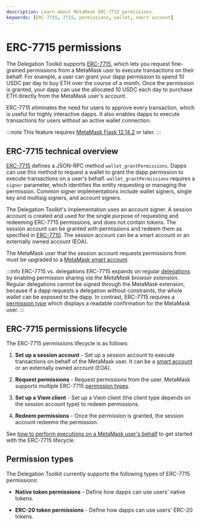 ```yaml
---
description: Learn about MetaMask ERC-7715 permissions.
keywords: [ERC-7715, 7715, permissions, wallet, smart account]
---
```


# ERC-7715 permissions

The Delegation Toolkit supports [ERC-7715](https://eips.ethereum.org/EIPS/eip-7715), which lets you request fine-grained permissions from a MetaMask user to execute transactions on their behalf.
For example, a user can grant your dapp permission to spend 10 USDC per day to buy ETH over the course of a month.
Once the permission is granted, your dapp can use the allocated 10 USDC each day to purchase ETH directly from the MetaMask user's account.

ERC-7715 eliminates the need for users to approve every transaction, which is useful for highly interactive dapps.
It also enables dapps to execute transactions for users without an active wallet connection.

:::note
This feature requires [MetaMask Flask 12.14.2](/snaps/get-started/install-flask) or later.
:::

## ERC-7715 technical overview

[ERC-7715](https://eips.ethereum.org/EIPS/eip-7715) defines a JSON-RPC method `wallet_grantPermissions`. 
Dapps can use this method to request a wallet to grant the dapp permission to execute transactions on a user's behalf.
`wallet_grantPermissions` requires a `signer` parameter, which identifies the entity requesting or managing the permission.
Common signer implementations include wallet signers, single key and multisig signers, and account signers.

The Delegation Toolkit's implementation uses an account signer.
A session account is created and used for the single purpose of requesting and redeeming ERC-7715 permissions, and does not contain tokens.
The session account can be granted with permissions and redeem them as specified in [ERC-7710](https://eips.ethereum.org/EIPS/eip-7710).
The session account can be a smart account or an externally owned account (EOA).

The MetaMask user that the session account requests permissions from must be upgraded to a [MetaMask smart account](smart-accounts.md).

:::info ERC-7715 vs. delegations
ERC-7715 expands on regular [delegations](delegation/index.md) by enabling permission sharing *via the MetaMask browser extension*.
Regular delegations cannot be signed through the MetaMask extension, because if a dapp requests a delegation without constraints, the whole wallet can be exposed to the dapp.
In contrast, ERC-7715 requires a [permission type](#permission-types) which displays a readable confirmation for the MetaMask user.
:::

## ERC-7715 permissions lifecycle

The ERC-7715 permissions lifecycle is as follows:

1. **Set up a session account** - Set up a session account to execute transactions on behalf of the MetaMask user.
  It can be a [smart account](smart-accounts.md) or an externally owned account (EOA).

2. **Request permissions** - Request permissions from the user.
  MetaMask supports multiple ERC-7715 [permission types](#permission-types).

3. **Set up a Viem client** - Set up a Viem client (the client type depends on the session account type) to redeem permissions.

4. **Redeem permissions** - Once the permission is granted, the session account redeems the permission.

See [how to perform executions on a MetaMask user's behalf](../guides/erc7715/execute-on-metamask-user-behalf.md) to get started with the ERC-7715 lifecycle.

## Permission types

The Delegation Toolkit currently supports the following types of ERC-7715 permissions:

- **Native token permissions** - Define how dapps can use users' native tokens.

- **ERC-20 token permissions** - Define how dapps can use users' ERC-20 tokens.
